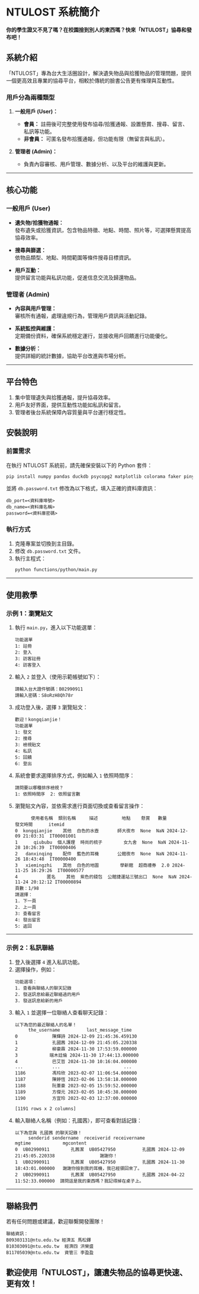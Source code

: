 # NTULOST 系統簡介

**你的學生證又不見了嗎？在校園撿到別人的東西嗎？快來「NTULOST」協尋和發布吧！**

## 系統介紹
「NTULOST」專為台大生活圈設計，解決遺失物品與拾獲物品的管理問題，提供一個更高效且專業的協尋平台，相較於傳統的臉書公告更有條理與互動性。

### 用戶分為兩種類型
1. **一般用戶 (User)：**
   - **會員：** 註冊後可完整使用發布協尋/拾獲通報、設置懸賞、搜尋、留言、私訊等功能。
   - **非會員：** 可匿名發布拾獲通報，但功能有限（無留言與私訊）。

2. **管理者 (Admin)：**
   - 負責內容審核、用戶管理、數據分析、以及平台的維護與更新。

---

## 核心功能

### 一般用戶 (User)
- **遺失物/拾獲物通報：**  
  發布遺失或拾獲資訊，包含物品特徵、地點、時間、照片等，可選擇懸賞提高協尋效率。

- **搜尋與篩選：**  
  依物品類型、地點、時間範圍等條件搜尋目標資訊。

- **用戶互動：**  
  提供留言功能與私訊功能，促進信息交流及歸還物品。

### 管理者 (Admin)
- **內容與用戶管理：**  
  審核所有通報，處理違規行為，管理用戶資訊與活動記錄。

- **系統監控與維護：**  
  定期備份資料，確保系統穩定運行，並接收用戶回饋進行功能優化。

- **數據分析：**  
  提供詳細的統計數據，協助平台改進與市場分析。

---

## 平台特色
1. 集中管理遺失與拾獲通報，提升協尋效率。
2. 用戶友好界面，提供互動性功能如私訊和留言。
3. 管理者後台系統保障內容質量與平台運行穩定性。

## 安裝說明

### 前置需求

在執行 NTULOST 系統前，請先確保安裝以下的 Python 套件：

```bash
pip install numpy pandas duckdb psycopg2 matplotlib colorama faker pinyin
```

並將 `db.password.txt` 修改為以下格式，填入正確的資料庫資訊：

```plaintext
db_port=<資料庫埠號>
db_name=<資料庫名稱>
password=<資料庫密碼>
```

### 執行方式

1. 克隆專案並切換到主目錄。
2. 修改 `db.password.txt` 文件。
3. 執行主程式：
   ```bash
   python functions/python/main.py
   ```

---

## 使用教學

### **示例 1：瀏覽貼文**

1. 執行 `main.py`，進入以下功能選單：
   ```
   功能選單
   1: 註冊
   2: 登入
   3: 訪客註冊
   4: 訪客登入
   ```
2. 輸入 `2` 並登入（使用示範帳號如下）：
   ```
   請輸入台大證件號碼：B02990911
   請輸入密碼：S8oRzH8Qh78r
   ```
3. 成功登入後，選擇 `3` 瀏覽貼文：
   ```
   歡迎！kongqianjie！
   功能選單
   1: 發文
   2: 搜尋
   3: 檢視貼文
   4: 私訊
   5: 回饋
   6: 登出
   ```
4. 系統會要求選擇排序方式，例如輸入 `1` 依照時間序：
   ```
   請問要以哪種排序檢視？
   1: 依照時間序  2: 依照留言數
   ```
5. 瀏覽貼文內容，並依需求進行頁面切換或查看留言操作：
   ```
         使用者名稱  類別名稱     描述         地點    懸賞   數量                發文時間      itemid
   0  kongqianjie    其他  白色的水壺       師大夜市  None  NaN 2024-12-09 21:03:31  IT00001001
   1      qiububu  個人護理  時尚的梳子        女九舍  None  NaN 2024-11-28 10:26:39  IT00000406
   2   danxinqing    配件  藍色的耳機       公館夜市  None  NaN 2024-11-26 18:43:48  IT00000400
   3   xiemingzhi    其他  白色的地圖        學新館  超商禮券  2.0 2024-11-25 16:29:26  IT00000577
   4           匿名    其他  紫色的錢包  公館捷運站三號出口  None  NaN 2024-11-24 20:12:12 IT00000894
   頁數：1/98
   請選擇：
   1. 下一頁
   2. 上一頁
   3: 查看留言
   4: 發出留言
   5: 返回
   ```

---

### **示例 2：私訊聯絡**

1. 登入後選擇 `4` 進入私訊功能。
2. 選擇操作，例如：
   ```
   功能選項：
   1. 查看與聯絡人的聊天記錄
   2. 發送訊息給最近聯絡過的用戶
   3. 發送訊息給新的用戶
   ```
3. 輸入 `1` 並選擇一位聯絡人查看聊天記錄：
   ```
   以下為您的最近聯絡人的名單！
        the_username          last_message_time
   0             陳輝詩 2024-12-09 21:45:36.459130
   1             孔國茜 2024-12-09 21:45:05.220338
   2             柳豪霖 2024-11-30 17:53:59.000000
   3            端木廷倫 2024-11-30 17:44:13.000000
   4             巴艾哲 2024-11-30 10:16:04.000000
   ...           ...                        ...
   1186          馮玲欣 2023-02-07 11:06:54.000000
   1187          陳婷恆 2023-02-06 13:58:18.000000
   1188          阮葦豪 2023-02-05 15:59:52.000000
   1189          方傑元 2023-02-05 10:45:38.000000
   1190          方宜玲 2023-02-03 12:37:00.000000

   [1191 rows x 2 columns]
   ```
4. 輸入聯絡人名稱（例如：孔國茜），即可查看對話記錄：
   ```
   以下為您與 孔國茜 的聊天記錄！
        senderid sendername  receiverid receivername                     mgtime            mgcontent
   0  UB02990911        孔茜潔  UB05427950          孔國茜 2024-12-09 21:45:05.220338                 謝謝你！
   1  UB02990911        孔茜潔  UB05427950          孔國茜 2024-11-30 18:43:01.000000   謝謝你撿到我的耳機，我已經領回來了。
   2  UB02990911        孔茜潔  UB05427950          孔國茜 2024-04-22 11:52:33.000000  請問這是我的東西嗎？我記得掉在桌子上。
   ```

---

## 聯絡我們
若有任何問題或建議，歡迎聯繫開發團隊！

```
聯絡資訊：
B09303131@ntu.edu.tw 經濟五 馬松鐸
B10303091@ntu.edu.tw  經濟四 洪榮盛
B11705039@ntu.edu.tw  資管三 李盈盈
```
歡迎使用「NTULOST」，讓遺失物品的協尋更快速、更有效！
---
